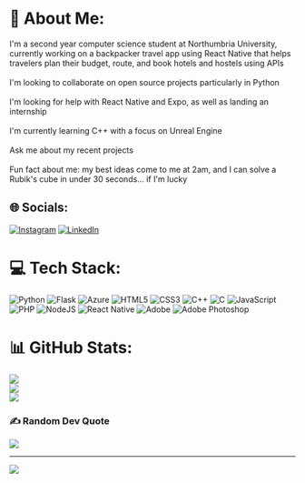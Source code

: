 # 💫 About Me:
I'm a second year computer science student at Northumbria University, currently working on a backpacker travel app using React Native that helps travelers plan their budget, route, and book hotels and hostels using APIs<br><br>I'm looking to collaborate on open source projects particularly in Python<br><br>I'm looking for help with React Native and Expo, as well as landing an internship<br><br>I'm currently learning C++ with a focus on Unreal Engine<br><br>Ask me about my recent projects<br><br>Fun fact about me: my best ideas come to me at 2am, and I can solve a Rubik's cube in under 30 seconds... if I'm lucky


## 🌐 Socials:
[![Instagram](https://img.shields.io/badge/Instagram-%23E4405F.svg?logo=Instagram&logoColor=white)](https://instagram.com/aorr461) [![LinkedIn](https://img.shields.io/badge/LinkedIn-%230077B5.svg?logo=linkedin&logoColor=white)](https://linkedin.com/in/http://linkedin.com/in/andrew-orr-2121bb17b) 

# 💻 Tech Stack:
![Python](https://img.shields.io/badge/python-3670A0?style=for-the-badge&logo=python&logoColor=ffdd54) ![Flask](https://img.shields.io/badge/flask-%23000.svg?style=for-the-badge&logo=flask&logoColor=white) ![Azure](https://img.shields.io/badge/azure-%230072C6.svg?style=for-the-badge&logo=microsoftazure&logoColor=white) ![HTML5](https://img.shields.io/badge/html5-%23E34F26.svg?style=for-the-badge&logo=html5&logoColor=white) ![CSS3](https://img.shields.io/badge/css3-%231572B6.svg?style=for-the-badge&logo=css3&logoColor=white) ![C++](https://img.shields.io/badge/c++-%2300599C.svg?style=for-the-badge&logo=c%2B%2B&logoColor=white) ![C](https://img.shields.io/badge/c-%2300599C.svg?style=for-the-badge&logo=c&logoColor=white) ![JavaScript](https://img.shields.io/badge/javascript-%23323330.svg?style=for-the-badge&logo=javascript&logoColor=%23F7DF1E) ![PHP](https://img.shields.io/badge/php-%23777BB4.svg?style=for-the-badge&logo=php&logoColor=white) ![NodeJS](https://img.shields.io/badge/node.js-6DA55F?style=for-the-badge&logo=node.js&logoColor=white) ![React Native](https://img.shields.io/badge/react_native-%2320232a.svg?style=for-the-badge&logo=react&logoColor=%2361DAFB) ![Adobe](https://img.shields.io/badge/adobe-%23FF0000.svg?style=for-the-badge&logo=adobe&logoColor=white) ![Adobe Photoshop](https://img.shields.io/badge/adobe%20photoshop-%2331A8FF.svg?style=for-the-badge&logo=adobe%20photoshop&logoColor=white)
# 📊 GitHub Stats:
![](https://github-readme-stats.vercel.app/api?username=aorr461&theme=swift&hide_border=false&include_all_commits=false&count_private=false)<br/>
![](https://nirzak-streak-stats.vercel.app/?user=aorr461&theme=swift&hide_border=false)<br/>
![](https://github-readme-stats.vercel.app/api/top-langs/?username=aorr461&theme=swift&hide_border=false&include_all_commits=false&count_private=false&layout=compact)

### ✍️ Random Dev Quote
![](https://quotes-github-readme.vercel.app/api?type=horizontal&theme=dark)

---
[![](https://visitcount.itsvg.in/api?id=aorr461&icon=0&color=13)](https://visitcount.itsvg.in)

<!-- Proudly created with GPRM ( https://gprm.itsvg.in ) -->
